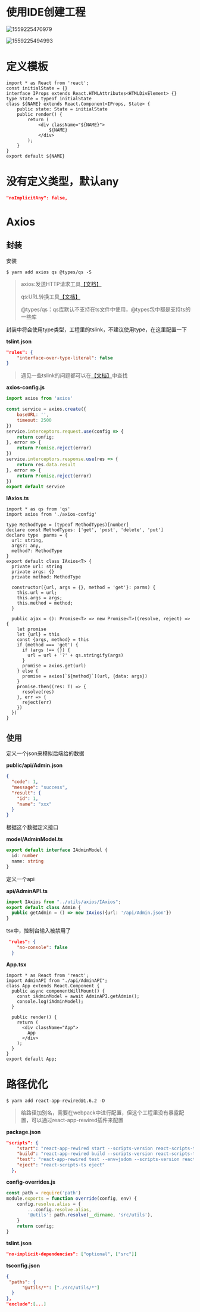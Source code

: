 # 使用IDE创建工程



![1559225470979](assets/1559225470979.png)

![1559225494993](assets/1559225494993.png)

# 定义模板

```tsx
import * as React from 'react';
const initialState = {}
interface IProps extends React.HTMLAttributes<HTMLDivElement> {}
type State = typeof initialState
class ${NAME} extends React.Component<IProps, State> {
	public state: State = initialState
	public render() {
		return (
			<div className="${NAME}">
				${NAME}
			</div>
		);
	}
}
export default ${NAME}
```

# 没有定义类型，默认any

```json
"noImplicitAny": false,
```



# Axios

## 封装

安装

```shell
$ yarn add axios qs @types/qs -S
```

> axios:发送HTTP请求工具[【文档】](http://www.axios-js.com/)
>
> qs:URL转换工具[【文档】](https://www.npmjs.com/package/qs)
>
> @types/qs：qs库默认不支持在ts文件中使用，@types包中都是支持ts的一些库

封装中将会使用type类型，工程里的tslink，不建议使用type，在这里配置一下

**tslint.json**

```json
"rules": {
    "interface-over-type-literal": false
}
```

> 遇见一些tslink的问题都可以在[【文档】](https://palantir.github.io/tslint/)中查找

**axios-config.js**

```js
import axios from 'axios'

const service = axios.create({
    baseURL: '',
    timeout: 2500
})
service.interceptors.request.use(config => {
    return config;
}, error => {
    return Promise.reject(error)
})
service.interceptors.response.use(res => {
    return res.data.result
}, error => {
    return Promise.reject(error)
})
export default service
```

**IAxios.ts**

```tsx
import * as qs from 'qs'
import axios from './axios-config'

type MethodType = (typeof MethodTypes)[number]
declare const MethodTypes: ['get', 'post', 'delete', 'put']
declare type  parms = {
  url: string,
  args?: any,
  method?: MethodType
}
export default class IAxios<T> {
  private url: string
  private args: {}
  private method: MethodType
  
  constructor({url, args = {}, method = 'get'}: parms) {
    this.url = url;
    this.args = args;
    this.method = method;
  }
  
  public ajax = (): Promise<T> => new Promise<T>((resolve, reject) => {
    let promise
    let {url} = this
    const {args, method} = this
    if (method === 'get') {
      if (args !== {}) {
        url = url + '?' + qs.stringify(args)
      }
      promise = axios.get(url)
    } else {
      promise = axios[`${method}`](url, {data: args})
    }
    promise.then((res: T) => {
      resolve(res)
    }, err => {
      reject(err)
    })
  })
}
```

## 使用

定义一个json来模拟后端给的数据

**public/api/Admin.json**

```json
{
  "code": 1,
  "message": "success",
  "result": {
    "id": 1,
    "name": "xxx"
  }
}
```

根据这个数据定义接口

**model/AdminModel.ts**

```ts
export default interface IAdminModel {
  id: number
  name: string
}
```

定义一个api

**api/AdminAPI.ts**

```ts
import IAxios from "../utils/axios/IAxios";
export default class Admin {
  public getAdmin = () => new IAxios({url: '/api/Admin.json'})
}
```

tsx中，控制台输入被禁用了

```json
 "rules": {
    "no-console": false
  }
```

**App.tsx**

```tsx
import * as React from 'react';
import AdminAPI from "./api/AdminAPI";
class App extends React.Component {
  public async componentWillMount() {
    const iAdminModel = await AdminAPI.getAdmin();
    console.log(iAdminModel);
  }
  
  public render() {
    return (
      <div className="App">
        App
      </div>
    );
  }
}
export default App;
```

# 路径优化

```shell
$ yarn add react-app-rewired@1.6.2 -D
```

> 给路径加别名，需要在webpack中进行配置，但这个工程里没有暴露配置，可以通过react-app-rewired插件来配置

**package.json**

```json
"scripts": {
    "start": "react-app-rewired start --scripts-version react-scripts-ts",
    "build": "react-app-rewired build --scripts-version react-scripts-ts",
    "test": "react-app-rewired test --env=jsdom --scripts-version react-scripts-ts",
    "eject": "react-scripts-ts eject"
  },
```

**config-overrides.js**

```js
const path = require('path')
module.exports = function override(config, env) {
    config.resolve.alias = {
        ...config.resolve.alias,
        '@utils': path.resolve(__dirname, 'src/utils'),
    }
    return config;
}

```

**tslint.json**

```json
"no-implicit-dependencies": ["optional", ["src"]]
```

**tsconfig.json**

```json
{
 "paths": {
      "@utils/*": ["./src/utils/*"]
  }  
},
"exclude":[...]
```

